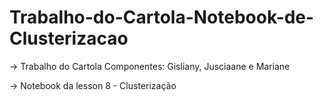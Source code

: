 # Trabalho-do-Cartola-Notebook-de-Clusterizacao

-> Trabalho do Cartola
    Componentes: Gisliany, Jusciaane e Mariane

-> Notebook da lesson 8 - Clusterização
